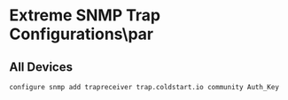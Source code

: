 Extreme SNMP Trap Configurations\par
===============================
All Devices
-----------

`configure snmp add trapreceiver trap.coldstart.io community Auth_Key`
